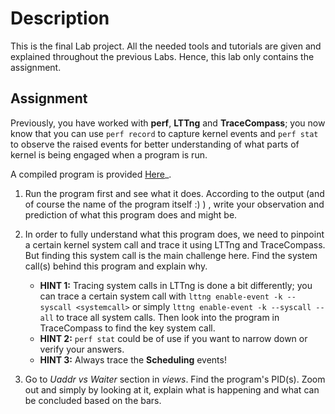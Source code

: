 
# Description

This is the final Lab project. All the needed tools and tutorials are given and explained throughout the previous Labs. Hence, this lab only contains the assignment.

## Assignment
Previously, you have worked with **perf**, **LTTng** and **TraceCompass**; you now know that you can use `perf record` to capture kernel events and `perf stat` to observe the raised events for better understanding of what parts of kernel is being engaged when a program is run.

A compiled program is provided 
[Here](https://github.com/ShamsAli-fathi/OS-Tracing/tree/main/Lab%203/src)_.

1. Run the program first and see what it does. According to the output (and of course the name of the program itself :) ) , write your observation and prediction of what this program does and might be.

2. In order to fully understand what this program does, we need to pinpoint a certain kernel system call and trace it using LTTng and TraceCompass. But finding this system call is the main challenge here. Find the system call(s) behind this program and explain why.
    - **HINT 1:** Tracing system calls in LTTng is done a bit differently; you can trace a certain system call with `lttng enable-event -k --syscall <systemcall>` or simply `lttng enable-event -k --syscall --all` to trace all system calls. Then look into the program in TraceCompass to find the key system call.
    - **HINT 2:** `perf stat` could be of use if you want to narrow down or verify your answers.
    - **HINT 3:**  Always trace the **Scheduling** events!

3. Go to *Uaddr vs Waiter* section in *views*. Find the program's PID(s). Zoom out and simply by looking at it, explain what is happening and what can be concluded based on the bars.